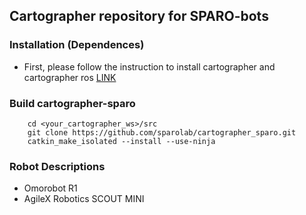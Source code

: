 ## Cartographer repository for SPARO-bots

### Installation (Dependences)
 - First, please follow the instruction to install cartographer and cartographer ros [LINK](https://google-cartographer-ros.readthedocs.io/en/latest/compilation.html#system-requirements)

### Build cartographer-sparo
~~~
    cd <your_cartographer_ws>/src
    git clone https://github.com/sparolab/cartographer_sparo.git
    catkin_make_isolated --install --use-ninja
~~~

### Robot Descriptions
- Omorobot R1
- AgileX Robotics SCOUT MINI 


